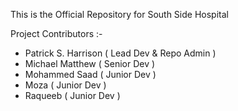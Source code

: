 This is the Official Repository for South Side Hospital

Project Contributors :-

 - Patrick S. Harrison ( Lead Dev & Repo Admin )
 - Michael Matthew ( Senior Dev )
 - Mohammed Saad ( Junior Dev )
 - Moza ( Junior Dev )
 - Raqueeb ( Junior Dev )
